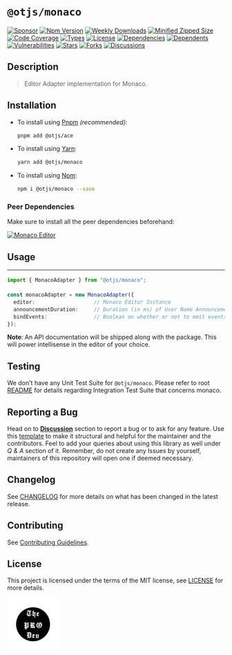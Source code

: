 <!-- markdownlint-configure-file { "MD033": false, "MD045" : false } -->

# `@otjs/monaco`

[![Sponsor](https://img.shields.io/badge/sponsor-30363D?style=for-the-badge&logo=GitHub-Sponsors&logoColor=#white)](https://github.com/sponsors/0xTheProDev)
[![Npm Version](https://img.shields.io/npm/v/@otjs/monaco?style=for-the-badge)](https://www.npmjs.com/package/@otjs/monaco)
[![Weekly Downloads](https://img.shields.io/npm/dw/@otjs/monaco?style=for-the-badge)](https://www.npmjs.com/package/@otjs/monaco)
[![Minified Zipped Size](https://img.shields.io/bundlephobia/minzip/@otjs/monaco?style=for-the-badge)](https://www.npmjs.com/package/@otjs/monaco)
[![Code Coverage](https://img.shields.io/codecov/c/github/0xTheProDev/Operational-Transformation?style=for-the-badge&token=R0T5YH3XX3)](https://codecov.io/github/0xTheProDev/Operational-Transformation)
[![Types](https://img.shields.io/npm/types/@otjs/monaco?style=for-the-badge)](https://www.npmjs.com/package/@otjs/monaco)
[![License](https://img.shields.io/npm/l/@otjs/monaco?style=for-the-badge)](https://github.com/0xTheProDev/Operational-Transformation/blob/main/packages/monaco/LICENSE)
[![Dependencies](https://img.shields.io/librariesio/release/npm/@otjs/monaco?style=for-the-badge)](https://www.npmjs.com/package/@otjs/monaco)
[![Dependents](https://img.shields.io/librariesio/dependents/npm/@otjs/monaco?style=for-the-badge)](https://www.npmjs.com/package/@otjs/monaco)
[![Vulnerabilities](https://img.shields.io/snyk/vulnerabilities/npm/@otjs/monaco?style=for-the-badge)](https://github.com/0xTheProDev/Operational-Transformation/blob/main/.github/SECURITY.md)
[![Stars](https://img.shields.io/github/stars/0xTheProDev/Operational-Transformation?style=for-the-badge)](https://github.com/0xTheProDev/Operational-Transformation/stargazers)
[![Forks](https://img.shields.io/github/forks/0xTheProDev/Operational-Transformation?style=for-the-badge)](https://github.com/0xTheProDev/Operational-Transformation/network/members)
[![Discussions](https://img.shields.io/github/discussions/0xTheProDev/Operational-Transformation?style=for-the-badge)](https://github.com/0xTheProDev/Operational-Transformation/discussions)

## Description

> Editor Adapter implementation for Monaco.

## Installation

- To install using [Pnpm](https://pnpm.io) _(recommended)_:

  ```sh
  pnpm add @otjs/ace
  ```

- To install using [Yarn](https://yarnpkg.com):

  ```sh
  yarn add @otjs/monaco
  ```

- To install using [Npm](https://www.npmjs.com):

  ```sh
  npm i @otjs/monaco --save
  ```

### Peer Dependencies

Make sure to install all the peer dependencies beforehand:

[![Monaco Editor](https://img.shields.io/npm/dependency-version/@otjs/firebase-monaco/peer/monaco-editor?style=for-the-badge)](https://microsoft.github.io/monaco-editor)

## Usage

---

```ts
import { MonacoAdapter } from "@otjs/monaco";

const monacoAdapter = new MonacoAdapter({
  editor:                   // Monaco Editor Instance
  announcementDuration:     // Duration (in ms) of User Name Announcement beside Cursor (optional)
  bindEvents:               // Boolean on whether or not to emit events from Adapter (optional)
});
```

**Note**: An API documentation will be shipped along with the package. This will power intellisense in the editor of your choice.

## Testing

We don't have any Unit Test Suite for `@otjs/monaco`. Please refer to root [README](https://github.com/0xTheProDev/Operational-Transformation/blob/main/README.md) for details regarding Integration Test Suite that concerns monaco.

## Reporting a Bug

Head on to [**Discussion**](https://github.com/0xTheProDev/Operational-Transformation/discussions) section to report a bug or to ask for any feature. Use this [template](https://github.com/0xTheProDev/Operational-Transformation/discussions/30) to make it structural and helpful for the maintainer and the contributors. Feel to add your queries about using this library as well under _Q & A_ section of it. Remember, do not create any Issues by yourself, maintainers of this repository will open one if deemed necessary.

## Changelog

See [CHANGELOG](https://github.com/0xTheProDev/Operational-Transformation/blob/main/CHANGELOG.md) for more details on what has been changed in the latest release.

## Contributing

See [Contributing Guidelines](https://github.com/0xTheProDev/Operational-Transformation/blob/main/.github/CONTRIBUTING.md).

## License

This project is licensed under the terms of the MIT license, see [LICENSE](https://github.com/0xTheProDev/Operational-Transformation/blob/main/packages/monaco/LICENSE) for more details.

<a href="https://github.com/0xTheProDev">
  <img src=".github/images/the-pro-dev-original.png" alt="The Pro Dev" height="120" width="120"/>
</a>
